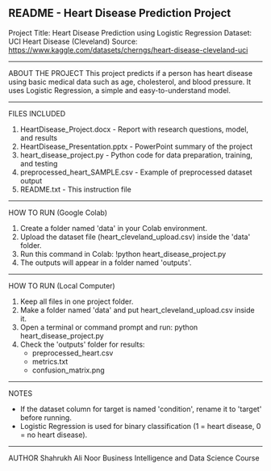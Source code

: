 README - Heart Disease Prediction Project
-----------------------------------------------------

Project Title: Heart Disease Prediction using Logistic Regression
Dataset: UCI Heart Disease (Cleveland)
Source: https://www.kaggle.com/datasets/cherngs/heart-disease-cleveland-uci

-----------------------------------------------------
ABOUT THE PROJECT
This project predicts if a person has heart disease using basic medical data such as age, cholesterol, and blood pressure.
It uses Logistic Regression, a simple and easy-to-understand model.

-----------------------------------------------------
FILES INCLUDED
1. HeartDisease_Project.docx        - Report with research questions, model, and results
2. HeartDisease_Presentation.pptx   - PowerPoint summary of the project
3. heart_disease_project.py         - Python code for data preparation, training, and testing
4. preprocessed_heart_SAMPLE.csv    - Example of preprocessed dataset output
5. README.txt                       - This instruction file

-----------------------------------------------------
HOW TO RUN (Google Colab)
1. Create a folder named 'data' in your Colab environment.
2. Upload the dataset file (heart_cleveland_upload.csv) inside the 'data' folder.
3. Run this command in Colab:
   !python heart_disease_project.py
4. The outputs will appear in a folder named 'outputs'.

-----------------------------------------------------
HOW TO RUN (Local Computer)
1. Keep all files in one project folder.
2. Make a folder named 'data' and put heart_cleveland_upload.csv inside it.
3. Open a terminal or command prompt and run:
   python heart_disease_project.py
4. Check the 'outputs' folder for results:
   - preprocessed_heart.csv
   - metrics.txt
   - confusion_matrix.png

-----------------------------------------------------
NOTES
- If the dataset column for target is named 'condition', rename it to 'target' before running.
- Logistic Regression is used for binary classification (1 = heart disease, 0 = no heart disease).

-----------------------------------------------------
AUTHOR
Shahrukh Ali Noor
Business Intelligence and Data Science Course

